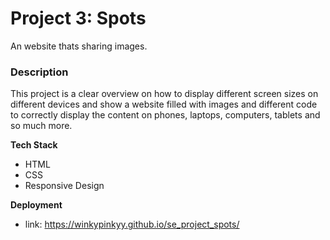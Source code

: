 # Project 3: Spots

An website thats sharing images.

### Description

This project is a clear overview on how to display different screen sizes on different devices and show a website filled with images and different code to correctly display the content on phones, laptops, computers, tablets and so much more.

**Tech Stack**

- HTML
- CSS
- Responsive Design

**Deployment**

- link: https://winkypinkyy.github.io/se_project_spots/

###
